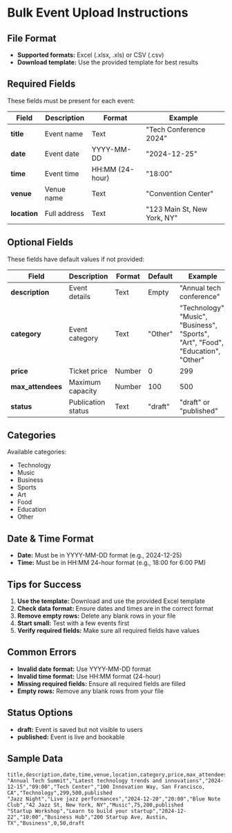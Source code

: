 # Bulk Event Upload Instructions

## File Format
- **Supported formats:** Excel (.xlsx, .xls) or CSV (.csv)
- **Download template:** Use the provided template for best results

## Required Fields
These fields must be present for each event:

| Field | Description | Format | Example |
|-------|-------------|--------|---------|
| **title** | Event name | Text | "Tech Conference 2024" |
| **date** | Event date | YYYY-MM-DD | "2024-12-25" |
| **time** | Event time | HH:MM (24-hour) | "18:00" |
| **venue** | Venue name | Text | "Convention Center" |
| **location** | Full address | Text | "123 Main St, New York, NY" |

## Optional Fields
These fields have default values if not provided:

| Field | Description | Format | Default | Example |
|-------|-------------|--------|---------|---------|
| **description** | Event details | Text | Empty | "Annual tech conference" |
| **category** | Event category | Text | "Other" | "Technology", "Music", "Business", "Sports", "Art", "Food", "Education", "Other" |
| **price** | Ticket price | Number | 0 | 299 |
| **max_attendees** | Maximum capacity | Number | 100 | 500 |
| **status** | Publication status | Text | "draft" | "draft" or "published" |

## Categories
Available categories:
- Technology
- Music
- Business
- Sports
- Art
- Food
- Education
- Other

## Date & Time Format
- **Date:** Must be in YYYY-MM-DD format (e.g., 2024-12-25)
- **Time:** Must be in HH:MM 24-hour format (e.g., 18:00 for 6:00 PM)

## Tips for Success
1. **Use the template:** Download and use the provided Excel template
2. **Check data format:** Ensure dates and times are in the correct format
3. **Remove empty rows:** Delete any blank rows in your file
4. **Start small:** Test with a few events first
5. **Verify required fields:** Make sure all required fields have values

## Common Errors
- **Invalid date format:** Use YYYY-MM-DD format
- **Invalid time format:** Use HH:MM format (24-hour)
- **Missing required fields:** Ensure all required fields are filled
- **Empty rows:** Remove any blank rows from your file

## Status Options
- **draft:** Event is saved but not visible to users
- **published:** Event is live and bookable

## Sample Data
```
title,description,date,time,venue,location,category,price,max_attendees,status
"Annual Tech Summit","Latest technology trends and innovations","2024-12-15","09:00","Tech Center","100 Innovation Way, San Francisco, CA","Technology",299,500,published
"Jazz Night","Live jazz performances","2024-12-20","20:00","Blue Note Club","42 Jazz St, New York, NY","Music",75,200,published
"Startup Workshop","Learn to build your startup","2024-12-22","10:00","Business Hub","200 Startup Ave, Austin, TX","Business",0,50,draft
```